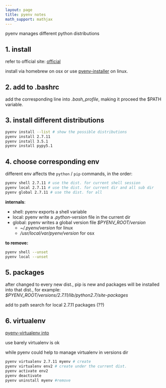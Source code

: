 ```yaml
---
layout: page
title: pyenv notes
math_support: mathjax
---
```



pyenv manages different python distributions

## 1. install

refer to official site: [official](https://github.com/yyuu/pyenv)

install via homebrew on osx or use [pyenv-installer](https://github.com/yyuu/pyenv-installer) on linux.

## 2. add to .bashrc

add the corresponding line into *.bash_profile*, making it proceed the \$PATH variable.

## 3. install different distributions

~~~ bash
pyenv install --list # show the possible distributions
pyenv install 2.7.11
pyenv install 3.5.1
pyenv install pypy5.1
~~~

## 4. choose corresponding env

different env affects the `python` / `pip` commands, in the order: 

~~~ bash
pyenv shell 2.7.11 # use the dist. for current shell session
pyenv local 2.7.11 # use the dist. for current dir and all sub dir
pyenv global 2.7.11 # use the dist. for all 
~~~

**internals**:

- shell: pyenv exports a shell variable
- local: pyenv write a *.python-version* file in the current dir
- global: pyenv writes a global version file *$PYENV_ROOT/version*
  - *~/.pyenv/version* for linux
  - */usr/local/var/pyenv/version* for osx
  
**to remove:**

~~~ bash
pyenv shell --unset 
pyenv local --unset
~~~

## 5. packages

after changed to every new dist., pip is new and packages will be installed into that dist., for example:   
*$PYENV_ROOT/versions/2.7.11/lib/python2.7/site-packages*

add to path search for local 2.7.11 packages (??)

## 6. virtualenv

[pyenv-virtualenv into](https://github.com/yyuu/pyenv-virtualenv)

use barely virtualenv is ok

while pyenv could help to manage virtualenv in versions dir

~~~ bash
pyenv virtualenv 2.7.11 myenv # create
pyenv virtualenv env2 # create under the current dist.
pyenv activate env2
pyenv deactivate
pyenv uninstall myenv #remove
~~~







